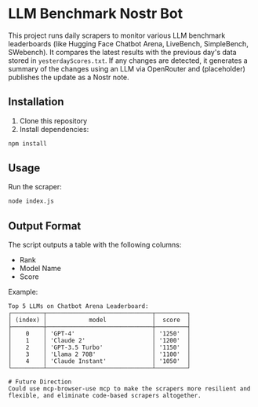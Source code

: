 # LLM Benchmark Nostr Bot

This project runs daily scrapers to monitor various LLM benchmark leaderboards (like Hugging Face Chatbot Arena, LiveBench, SimpleBench, SWebench). It compares the latest results with the previous day's data stored in `yesterdayScores.txt`. If any changes are detected, it generates a summary of the changes using an LLM via OpenRouter and (placeholder) publishes the update as a Nostr note.

## Installation

1. Clone this repository
2. Install dependencies:
```bash
npm install
```

## Usage

Run the scraper:
```bash
node index.js
```

## Output Format

The script outputs a table with the following columns:
- Rank
- Model Name
- Score

Example:
```
Top 5 LLMs on Chatbot Arena Leaderboard:
┌─────────┬──────────────────────────────┬─────────┐
│ (index) │            model             │  score  │
├─────────┼──────────────────────────────┼─────────┤
│    0    │ 'GPT-4'                      │ '1250'  │
│    1    │ 'Claude 2'                   │ '1200'  │
│    2    │ 'GPT-3.5 Turbo'              │ '1150'  │
│    3    │ 'Llama 2 70B'                │ '1100'  │
│    4    │ 'Claude Instant'             │ '1050'  │
└─────────┴──────────────────────────────┴─────────┘

# Future Direction
Could use mcp-browser-use mcp to make the scrapers more resilient and flexible, and eliminate code-based scrapers altogether.
